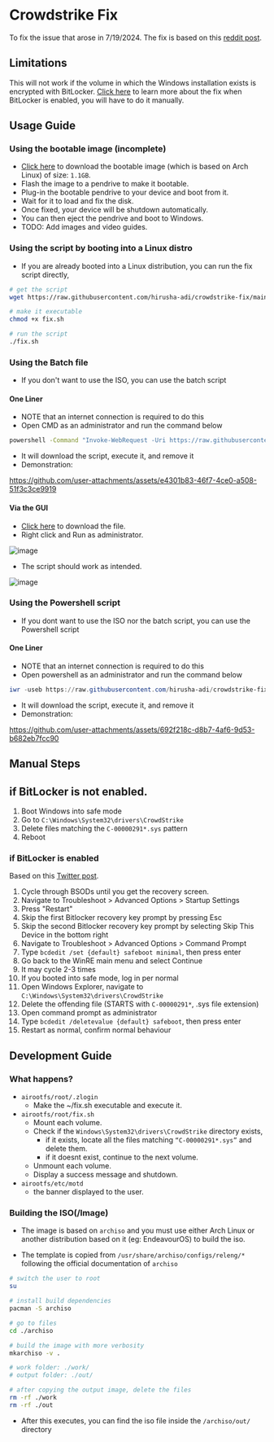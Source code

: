# Crowdstrike Fix

To fix the issue that arose in 7/19/2024. The fix is based on this [reddit post](https://www.reddit.com/r/crowdstrike/comments/1e6vmkf/comment/ldvxx62/?utm_source=share&utm_medium=web3x&utm_name=web3xcss&utm_term=1&utm_content=share_button).

## Limitations

This will not work if the volume in which the Windows installation exists is encrypted with BitLocker. [Click here](#if-bitlocker-is-enabled) to learn more about the fix when BitLocker is enabled, you will have to do it manually.

## Usage Guide

### Using the bootable image (incomplete)

- [Click here](#using-the-bootable-image-incomplete) to download the bootable image (which is based on Arch Linux) of size: `1.1GB`.
- Flash the image to a pendrive to make it bootable.
- Plug-in the bootable pendrive to your device and boot from it.
- Wait for it to load and fix the disk.
- Once fixed, your device will be shutdown automatically.
- You can then eject the pendrive and boot to Windows.
- TODO: Add images and video guides.

### Using the script by booting into a Linux distro

- If you are already booted into a Linux distribution, you can run the fix script directly,

```bash
# get the script
wget https://raw.githubusercontent.com/hirusha-adi/crowdstrike-fix/main/fix.sh

# make it executable
chmod +x fix.sh

# run the script
./fix.sh
```

### Using the Batch file

- If you don't want to use the ISO, you can use the batch script

#### One Liner

- NOTE that an internet connection is required to do this
- Open CMD as an administrator and run the command below

```bat
powershell -Command "Invoke-WebRequest -Uri https://raw.githubusercontent.com/hirusha-adi/crowdstrike-fix/main/fix.bat -OutFile fix.bat; Start-Process fix.bat -Wait; Remove-Item fix.bat"
```

- It will download the script, execute it, and remove it
- Demonstration:

https://github.com/user-attachments/assets/e4301b83-46f7-4ce0-a508-51f3c3ce9919

#### Via the GUI

- [Click here](https://raw.githubusercontent.com/hirusha-adi/crowdstrike-fix/main/fix.bat) to download the file.
- Right click and Run as administrator.

![image](https://github.com/user-attachments/assets/19ce821a-3057-498f-9fd6-7a1647c2eab5)

- The script should work as intended.

![image](https://github.com/user-attachments/assets/9091a913-ab9c-4bb1-a083-aeac20fcf0db)

### Using the Powershell script

- If you dont want to use the ISO nor the batch script, you can use the Powershell script

#### One Liner

- NOTE that an internet connection is required to do this
- Open powershell as an administrator and run the command below

```ps1
iwr -useb https://raw.githubusercontent.com/hirusha-adi/crowdstrike-fix/main/fix.ps1 | iex
```
- It will download the script, execute it, and remove it
- Demonstration:

https://github.com/user-attachments/assets/692f218c-d8b7-4af6-9d53-b682eb7fcc90

## Manual Steps

## if BitLocker is not enabled.

1. Boot Windows into safe mode
2. Go to `C:\Windows\System32\drivers\CrowdStrike`
3. Delete files matching the `C-00000291*.sys` pattern
4. Reboot

### if BitLocker is enabled

Based on this [Twitter post](https://x.com/Syndikalist/status/1814281141265846772/photo/1).

1. Cycle through BSODs until you get the recovery screen.
2. Navigate to Troubleshoot > Advanced Options > Startup Settings
3. Press "Restart"
4. Skip the first Bitlocker recovery key prompt by pressing Esc
5. Skip the second Bitlocker recovery key prompt by selecting Skip This Device in the bottom right
6. Navigate to Troubleshoot > Advanced Options > Command Prompt
7. Type `bcdedit /set {default} safeboot minimal`, then press enter
8. Go back to the WinRE main menu and select Continue
9. It may cycle 2-3 times
10. If you booted into safe mode, log in per normal
11. Open Windows Explorer, navigate to `C:\Windows\System32\drivers\CrowdStrike`
12. Delete the offending file (STARTS with `C-00000291*`, .sys file extension)
13. Open command prompt as administrator
14. Type `bcdedit /deletevalue {default} safeboot`, then press enter
15. Restart as normal, confirm normal behaviour

## Development Guide

### What happens?

- `airootfs/root/.zlogin`
  - Make the ~/fix.sh executable and execute it.
- `airootfs/root/fix.sh`
  - Mount each volume.
  - Check if the `Windows\System32\drivers\CrowdStrike` directory exists,
    - if it exists, locate all the files matching `“C-00000291*.sys”` and delete them.
    - if it doesnt exist, continue to the next volume.
  - Unmount each volume.
  - Display a success message and shutdown.
- `airootfs/etc/motd`
  - the banner displayed to the user.

### Building the ISO(/Image)

- The image is based on `archiso` and you must use either Arch Linux or another distribution based on it (eg: EndeavourOS) to build the iso.

- The template is copied from `/usr/share/archiso/configs/releng/*` following the official documentation of `archiso`

```bash
# switch the user to root
su

# install build dependencies
pacman -S archiso

# go to files
cd ./archiso

# build the image with more verbosity
mkarchiso -v .

# work folder: ./work/
# output folder: ./out/

# after copying the output image, delete the files
rm -rf ./work
rm -rf ./out
```

- After this executes, you can find the iso file inside the `/archiso/out/` directory
